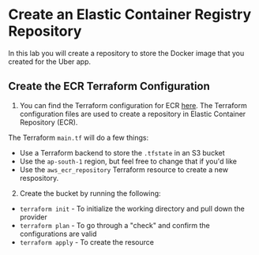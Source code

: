 # Create an Elastic Container Registry Repository

In this lab you will create a repository to store the Docker image that you created for the Uber app.

## Create the ECR Terraform Configuration

1. You can find the Terraform configuration for ECR [here](https://github.com/abishekk06/Hands-On-Projects/blob/main/Project2-DevOps-Realtime/Terraform-AWS-Creation/ECR/). The Terraform configuration files are used to create a repository in Elastic Container Repository (ECR). 

The Terraform `main.tf` will do a few things:
- Use a Terraform backend to store the `.tfstate` in an S3 bucket
- Use the `ap-south-1` region, but feel free to change that if you'd like
- Use the `aws_ecr_repository` Terraform resource to create a new respository. 

2. Create the bucket by running the following:
- `terraform init` - To initialize the working directory and pull down the provider
- `terraform plan` - To go through a "check" and confirm the configurations are valid
- `terraform apply` - To create the resource